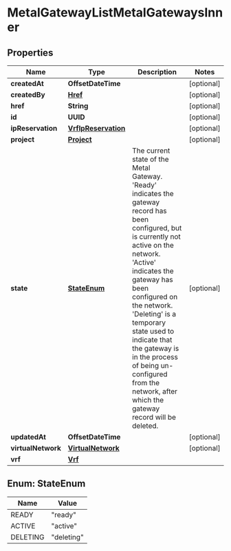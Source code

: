 

# MetalGatewayListMetalGatewaysInner


## Properties

| Name | Type | Description | Notes |
|------------ | ------------- | ------------- | -------------|
|**createdAt** | **OffsetDateTime** |  |  [optional] |
|**createdBy** | [**Href**](Href.md) |  |  [optional] |
|**href** | **String** |  |  [optional] |
|**id** | **UUID** |  |  [optional] |
|**ipReservation** | [**VrfIpReservation**](VrfIpReservation.md) |  |  [optional] |
|**project** | [**Project**](Project.md) |  |  [optional] |
|**state** | [**StateEnum**](#StateEnum) | The current state of the Metal Gateway. &#39;Ready&#39; indicates the gateway record has been configured, but is currently not active on the network. &#39;Active&#39; indicates the gateway has been configured on the network. &#39;Deleting&#39; is a temporary state used to indicate that the gateway is in the process of being un-configured from the network, after which the gateway record will be deleted. |  [optional] |
|**updatedAt** | **OffsetDateTime** |  |  [optional] |
|**virtualNetwork** | [**VirtualNetwork**](VirtualNetwork.md) |  |  [optional] |
|**vrf** | [**Vrf**](Vrf.md) |  |  |



## Enum: StateEnum

| Name | Value |
|---- | -----|
| READY | &quot;ready&quot; |
| ACTIVE | &quot;active&quot; |
| DELETING | &quot;deleting&quot; |



